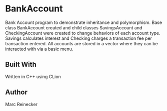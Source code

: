 # BankAccount
Bank Account program to demonstrate inheritance and polymorphism. Base class BankAccount created and child classes SavingsAccount and CheckingAccount were created to change behaviors of each account type. Savings calculates interest and Checking charges a transaction fee per transaction entered. All accounts are stored in a vector where they can be interacted with via a basic menu. 

## Built With
Written in C++ using CLion

## Author
Marc Reinecker
